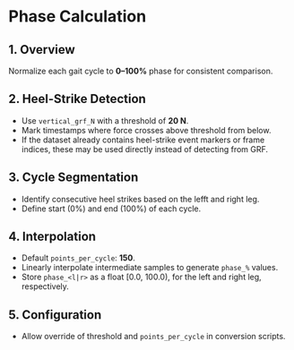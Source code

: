 # Phase Calculation

## 1. Overview
Normalize each gait cycle to **0–100%** phase for consistent comparison.

## 2. Heel-Strike Detection
- Use `vertical_grf_N` with a threshold of **20 N**.
- Mark timestamps where force crosses above threshold from below.
- If the dataset already contains heel-strike event markers or frame indices, these may be used directly instead of detecting from GRF.

## 3. Cycle Segmentation
- Identify consecutive heel strikes based on the lefft and right leg.
- Define start (0%) and end (100%) of each cycle.

## 4. Interpolation
- Default `points_per_cycle`: **150**.
- Linearly interpolate intermediate samples to generate `phase_%` values.
- Store `phase_<l|r>` as a float [0.0, 100.0), for the left and right leg, respectively.

## 5. Configuration
- Allow override of threshold and `points_per_cycle` in conversion scripts.